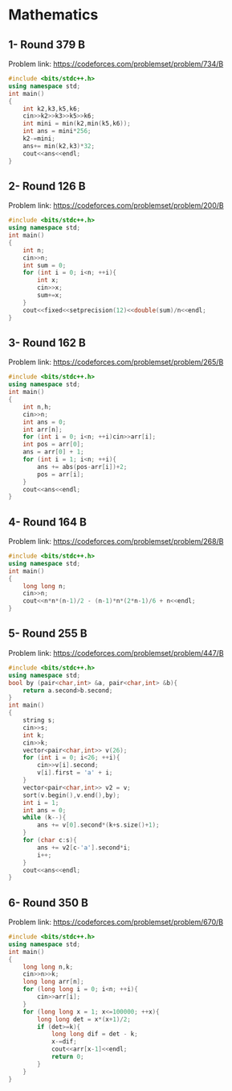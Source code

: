 # Mathematics
## 1- Round 379 B
Problem link: https://codeforces.com/problemset/problem/734/B
```cpp
#include <bits/stdc++.h>
using namespace std;
int main()
{
    int k2,k3,k5,k6;
    cin>>k2>>k3>>k5>>k6;
    int mini = min(k2,min(k5,k6));
    int ans = mini*256;
    k2-=mini;
    ans+= min(k2,k3)*32;
    cout<<ans<<endl;
}
```
## 2- Round 126 B
Problem link: https://codeforces.com/problemset/problem/200/B
```cpp
#include <bits/stdc++.h>
using namespace std;
int main()
{
    int n;
    cin>>n;
    int sum = 0;
    for (int i = 0; i<n; ++i){
        int x;
        cin>>x;
        sum+=x;
    }
    cout<<fixed<<setprecision(12)<<double(sum)/n<<endl;
}
```
## 3- Round 162 B
Problem link: https://codeforces.com/problemset/problem/265/B
```cpp
#include <bits/stdc++.h>
using namespace std;
int main()
{
    int n,h;
    cin>>n;
    int ans = 0;
    int arr[n];
    for (int i = 0; i<n; ++i)cin>>arr[i];
    int pos = arr[0];
    ans = arr[0] + 1;
    for (int i = 1; i<n; ++i){
        ans += abs(pos-arr[i])+2;
        pos = arr[i];
    }
    cout<<ans<<endl;
}
```
## 4- Round 164 B
Problem link: https://codeforces.com/problemset/problem/268/B
```cpp
#include <bits/stdc++.h>
using namespace std;
int main()
{
    long long n;
    cin>>n;
    cout<<n*n*(n-1)/2 - (n-1)*n*(2*n-1)/6 + n<<endl;
}
```
## 5- Round 255 B
Problem link: https://codeforces.com/problemset/problem/447/B
```cpp
#include <bits/stdc++.h>
using namespace std;
bool by (pair<char,int> &a, pair<char,int> &b){
    return a.second>b.second;
}
int main()
{
    string s;
    cin>>s;
    int k;
    cin>>k;
    vector<pair<char,int>> v(26);
    for (int i = 0; i<26; ++i){
        cin>>v[i].second;
        v[i].first = 'a' + i;
    }
    vector<pair<char,int>> v2 = v;
    sort(v.begin(),v.end(),by);
    int i = 1;
    int ans = 0;
    while (k--){
        ans += v[0].second*(k+s.size()+1);
    }
    for (char c:s){
        ans += v2[c-'a'].second*i;
        i++;
    }
    cout<<ans<<endl;
}
```
## 6- Round 350 B
Problem link: https://codeforces.com/problemset/problem/670/B
```cpp
#include <bits/stdc++.h>
using namespace std;
int main()
{
    long long n,k;
    cin>>n>>k;
    long long arr[n];
    for (long long i = 0; i<n; ++i){
        cin>>arr[i];
    }
    for (long long x = 1; x<=100000; ++x){
        long long det = x*(x+1)/2;
        if (det>=k){
            long long dif = det - k;
            x-=dif;
            cout<<arr[x-1]<<endl;
            return 0;
        }
    }
}
```
